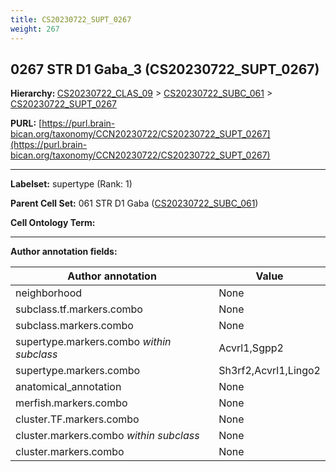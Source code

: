 ```yaml
---
title: CS20230722_SUPT_0267
weight: 267
---
```

## 0267 STR D1 Gaba_3 (CS20230722_SUPT_0267)
<b>Hierarchy: </b>
[CS20230722_CLAS_09](../CS20230722_CLAS_09) >
[CS20230722_SUBC_061](../CS20230722_SUBC_061) >
[CS20230722_SUPT_0267](../CS20230722_SUPT_0267)

**PURL:** [https://purl.brain-bican.org/taxonomy/CCN20230722/CS20230722_SUPT_0267](https://purl.brain-bican.org/taxonomy/CCN20230722/CS20230722_SUPT_0267)

---


**Labelset:** supertype (Rank: 1)

**Parent Cell Set:** 061 STR D1 Gaba ([CS20230722_SUBC_061](../CS20230722_SUBC_061))



**Cell Ontology Term:** 

[MARKER GENES.]: #


---

[TRANSFERRED ANNOTATIONS.]: #


[AUTHOR ANNOTATION FIELDS.]: #


**Author annotation fields:**

| Author annotation | Value |
|-------------------|-------|
|neighborhood|None|
|subclass.tf.markers.combo|None|
|subclass.markers.combo|None|
|supertype.markers.combo _within subclass_|Acvrl1,Sgpp2|
|supertype.markers.combo|Sh3rf2,Acvrl1,Lingo2|
|anatomical_annotation|None|
|merfish.markers.combo|None|
|cluster.TF.markers.combo|None|
|cluster.markers.combo _within subclass_|None|
|cluster.markers.combo|None|
